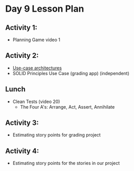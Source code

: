 # Day 9 Lesson Plan

## Activity 1:

- Planning Game video 1

## Activity 2:

- [Use-case architectures](../activities/activity9-1useCaseArchitecture.md)
- SOLID Principles Use Case (grading app) (independent)

## Lunch

- Clean Tests (video 20)
	- The Four A's: Arrange, Act, Assert, Annihilate

## Activity 3:

- Estimating story points for grading project

## Activity 4:

- Estimating story points for the stories in our project
